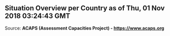 ## Situation Overview per Country as of Thu, 01 Nov 2018 03:24:43 GMT

Source: **ACAPS (Assessment Capacities Project) - https://www.acaps.org**